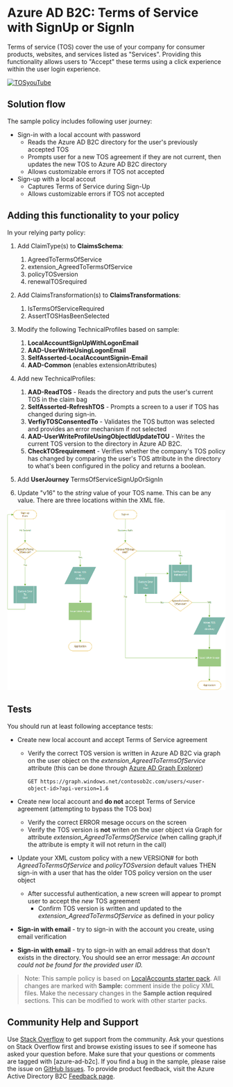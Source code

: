 # Azure AD B2C: Terms of Service with SignUp or SignIn
Terms of service (TOS) cover the use of your company for consumer products, websites, and services listed as "Services". Providing this functionality allows users to "Accept" these terms using a click experience within the user login experience. 

<a href="https://youtu.be/Hog7ADL4L-s"><img src="https://media.giphy.com/media/TGudF8XbUsV81s9mR0/giphy.gif" alt="TOSyouTube"
	title="SUSI with Terms of Service" /></a>


## Solution flow
The sample policy includes following user journey:
* Sign-in with a local account with password
    * Reads the Azure AD B2C directory for the user's previously accepted TOS
    * Prompts user for a new TOS agreement if they are not current, then updates the new TOS to Azure AD B2C directory 
    * Allows customizable errors if TOS not accepted
* Sign-up with a local accout
    * Captures Terms of Service during Sign-Up
    * Allows customizable errors if TOS not accepted

## Adding this functionality to your policy
In your relying party policy:
1.	Add ClaimType(s) to **ClaimsSchema**:
    1. AgreedToTermsOfService
    1. extension_AgreedToTermsOfService
    1. policyTOSversion
    1. renewalTOSrequired
1. Add ClaimsTransformation(s) to **ClaimsTransformations**:
    1. IsTermsOfServiceRequired
    2. AssertTOSHasBeenSelected

1. Modify the following TechnicalProfiles based on sample:
    1. **LocalAccountSignUpWithLogonEmail** 
    1. **AAD-UserWriteUsingLogonEmail**
    1. **SelfAsserted-LocalAccountSignin-Email** 
    1. **AAD-Common** (enables extensionAttributes)

1. Add new TechnicalProfiles:
    1. **AAD-ReadTOS** - Reads the directory and puts the user's current TOS in the claim bag
    1. **SelfAsserted-RefreshTOS** - Prompts a screen to a user if TOS has changed during sign-in.
    1. **VerfiyTOSConsentedTo** - Validates the TOS button was selected and provides an error mechanism if not selected
    1. **AAD-UserWriteProfileUsingObjectIdUpdateTOU** - Writes the current TOS version to the directory in Azure AD B2C.
    1. **CheckTOSrequirement** - Verifies whether the company's TOS policy has changed by comparing the user's TOS attribute in the directory to what's been configured in the policy and returns a boolean.
1. Add **UserJourney** TermsOfServiceSignUpOrSignIn
1. Update "v16" to the *string* value of your TOS name. This can be any value. There are three locations within the XML file.

<img src="media/TOSFlow.png" alt="TOSFlow"
	title="Terms of Service flow diagram" />


## Tests
You should run at least following acceptance tests:
- Create new local account and accept Terms of Service agreement
    -  Verify the correct TOS version is written in Azure AD B2C via graph on the user object on the *extension_AgreedToTermsOfService* attribute (this can be done through [Azure AD Graph Explorer](https://graphexplorer.azurewebsites.net/))
        ```HTP 
        GET https://graph.windows.net/contosob2c.com/users/<user-object-id>?api-version=1.6
        ```
- Create new local account and **do not** accept Terms of Service agreement (attempting to bypass the TOS box)
    -  Verify the correct ERROR mesage occurs on the screen
    -  Verify the TOS version is **not** writen on the user object via Graph for attribute *extension_AgreedToTermsOfService* (when calling graph,if the attribute is empty it will not return in the call)
-  Update your XML custom policy with a new VERSION# for both *AgreedToTermsOfService* and *policyTOSversion* default values THEN sign-in with a user that has the older TOS policy version on the user object
    -   After successful authentication, a new screen will appear to prompt user to accept the *new* TOS agreement
        -   Confirm TOS version is written and updated to the *extension_AgreedToTermsOfService* as defined in your policy



- **Sign-in with email** - try to sign-in with the account you create, using email verification
- **Sign-in with email** - try to sign-in with an email address that dosn't exists in the directory. You should see an error message: _An account could not be found for the provided user ID._

> Note:  This sample policy is based on [LocalAccounts starter pack](../../../SocialAndLocalAccounts). All changes are marked with **Sample:** comment inside the policy XML files. Make the necessary changes in the **Sample action required** sections. This can be modified to work with other starter packs.

## Community Help and Support
Use [Stack Overflow](https://stackoverflow.com/questions/tagged/azure-ad-b2c) to get support from the community. Ask your questions on Stack Overflow first and browse existing issues to see if someone has asked your question before. Make sure that your questions or comments are tagged with [azure-ad-b2c].
If you find a bug in the sample, please raise the issue on [GitHub Issues](https://github.com/azure-ad-b2c/samples/issues).
To provide product feedback, visit the Azure Active Directory B2C [Feedback page](https://feedback.azure.com/forums/169401-azure-active-directory?category_id=160596).
